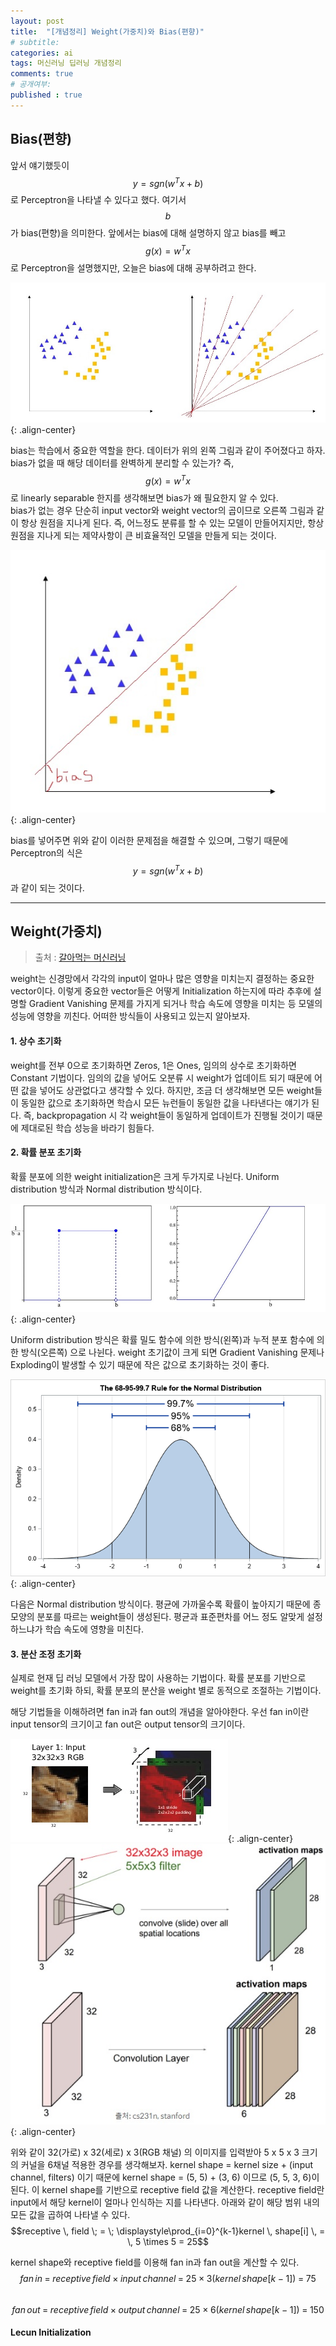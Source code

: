 ```yaml
---
layout: post
title:  "[개념정리] Weight(가중치)와 Bias(편향)"
# subtitle: 
categories: ai
tags: 머신러닝 딥러닝 개념정리
comments: true
# 공개여부:
published : true
---
```


## Bias(편향)

앞서 얘기했듯이 $$y = sgn(w^T x + b)$$로 Perceptron을 나타낼 수 있다고 했다. 여기서 $$b$$가 bias(편향)을 의미한다. 앞에서는 bias에 대해 설명하지 않고 bias를 빼고 $$g(x) = w^T x$$ 로 Perceptron을 설명했지만, 오늘은 bias에 대해 공부하려고 한다.

![](/assets/img/20200608/6.jpg){: .align-center}  

bias는 학습에서 중요한 역할을 한다. 데이터가 위의 왼쪽 그림과 같이 주어졌다고 하자. bias가 없을 때 해당 데이터를 완벽하게 분리할 수 있는가? 즉, $$g(x) = w^T x$$ 로 linearly separable 한지를 생각해보면 bias가 왜 필요한지 알 수 있다.  
bias가 없는 경우 단순히 input vector와 weight vector의 곱이므로 오른쪽 그림과 같이 항상 원점을 지나게 된다. 즉, 어느정도 분류를 할 수 있는 모델이 만들어지지만, 항상 원점을 지나게 되는 제약사항이 큰 비효율적인 모델을 만들게 되는 것이다. 

![](/assets/img/20200608/7.jpg){: .align-center}  

bias를 넣어주면 위와 같이 이러한 문제점을 해결할 수 있으며, 그렇기 때문에 Perceptron의 식은 $$y = sgn(w^T x + b)$$과 같이 되는 것이다.

---

## Weight(가중치)

> 출처 : [갈아먹는 머신러닝](https://yeomko.tistory.com/40?category=881248)

weight는 신경망에서 각각의 input이 얼마나 많은 영향을 미치는지 결정하는 중요한 vector이다. 이렇게 중요한 vector들은 어떻게 Initialization 하는지에 따라 추후에 설명할 Gradient Vanishing 문제를 가지게 되거나 학습 속도에 영향을 미치는 등 모델의 성능에 영향을 끼친다. 어떠한 방식들이 사용되고 있는지 알아보자.

#### 1. 상수 초기화  
weight를 전부 0으로 초기화하면 Zeros, 1은 Ones, 임의의 상수로 초기화하면 Constant 기법이다. 임의의 값을 넣어도 오분류 시 weight가 업데이트 되기 때문에 어떤 값을 넣어도 상관없다고 생각할 수 있다. 하지만, 조금 더 생각해보면 모든 weight들이 동일한 값으로 초기화하면 학습시 모든 뉴런들이 동일한 값을 나타낸다는 얘기가 된다. 즉, backpropagation 시 각 weight들이 동일하게 업데이트가 진행될 것이기 때문에 제대로된 학습 성능을 바라기 힘들다.

#### 2. 확률 분포 초기화

확률 분포에 의한 weight initialization은 크게 두가지로 나뉜다. Uniform distribution 방식과 Normal distribution 방식이다. 

![](/assets/img/20200608/8.jpg){: .align-center}  

Uniform distribution 방식은 확률 밀도 함수에 의한 방식(왼쪽)과 누적 분포 함수에 의한 방식(오른쪽) 으로 나뉜다. weight 초기값이 크게 되면 Gradient Vanishing 문제나 Exploding이 발생할 수 있기 때문에 작은 값으로 초기화하는 것이 좋다. 

![](/assets/img/20200608/9.png){: .align-center}  

다음은 Normal distribution 방식이다. 평균에 가까울수록 확률이 높아지기 때문에 종 모양의 분포를 따르는 weight들이 생성된다. 평균과 표준편차를 어느 정도 알맞게 설정하느냐가 학습 속도에 영향을 미친다.

#### 3. 분산 조정 초기화

실제로 현재 딥 러닝 모델에서 가장 많이 사용하는 기법이다. 확률 분포를 기반으로 weight를 초기화 하되, 확률 분포의 분산을 weight 별로 동적으로 조절하는 기법이다. 

해당 기법들을 이해하려면 fan in과 fan out의 개념을 알아야한다. 우선 fan in이란 input tensor의 크기이고 fan out은 output tensor의 크기이다. 

![](/assets/img/20200608/10.jpg){: .align-center}  
![](/assets/img/20200608/11.jpg){: .align-center}  


위와 같이 32(가로) x 32(세로) x 3(RGB 채널) 의 이미지를 입력받아 5 x 5 x 3 크기의 커널을 6채널 적용한 경우를 생각해보자. kernel shape = kernel size + (input channel, filters) 이기 때문에  kernel shape = (5, 5) + (3, 6) 이므로 (5, 5, 3, 6)이 된다. 이 kernel shape를 기반으로 receptive field 값을 계산한다. receptive field란 input에서 해당 kernel이 얼마나 인식하는 지를 나타낸다. 아래와 같이 해당 범위 내의 모든 값을 곱하여 나타낼 수 있다.
$$receptive \, field \; = \; \displaystyle\prod_{i=0}^{k-1}kernel \, shape[i] \, = \, 5 \times 5 = 25$$ 

kernel shape와 receptive field를 이용해 fan in과 fan out을 계산할 수 있다.  
$$fan \, in \; = \; receptive \, field \times input \, channel \; = \; 25 \times 3(kernel \, shape[k-1]) \; = \; 75$$  
$$fan \, out \; = \; receptive \, field \times output \, channel \; = \; 25 \times 6(kernel \, shape[k-1]) \; = \; 150$$  

#### Lecun Initialization